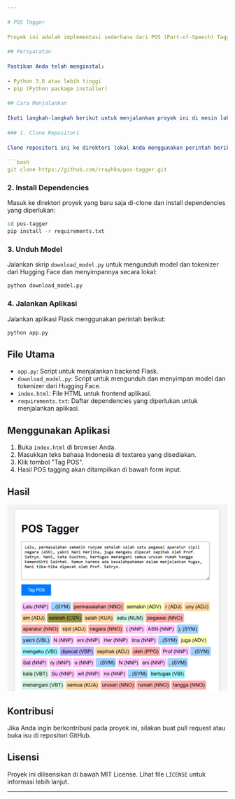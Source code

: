 ```yaml
---

# POS Tagger

Proyek ini adalah implementasi sederhana dari POS (Part-of-Speech) Tagger menggunakan model dari Hugging Face. Aplikasi ini menggunakan Flask untuk backend dan HTML/CSS untuk frontend.

## Persyaratan

Pastikan Anda telah menginstal:

- Python 3.6 atau lebih tinggi
- pip (Python package installer)

## Cara Menjalankan

Ikuti langkah-langkah berikut untuk menjalankan proyek ini di mesin lokal Anda:

### 1. Clone Repositori

Clone repositori ini ke direktori lokal Anda menggunakan perintah berikut:

```bash
git clone https://github.com/rrayhka/pos-tagger.git
```

### 2. Install Dependencies

Masuk ke direktori proyek yang baru saja di-clone dan install dependencies yang diperlukan:

```bash
cd pos-tagger
pip install -r requirements.txt
```

### 3. Unduh Model

Jalankan skrip `download_model.py` untuk mengunduh model dan tokenizer dari Hugging Face dan menyimpannya secara lokal:

```bash
python download_model.py
```

### 4. Jalankan Aplikasi

Jalankan aplikasi Flask menggunakan perintah berikut:

```bash
python app.py
```

## File Utama

- `app.py`: Script untuk menjalankan backend Flask.
- `download_model.py`: Script untuk mengunduh dan menyimpan model dan tokenizer dari Hugging Face.
- `index.html`: File HTML untuk frontend aplikasi.
- `requirements.txt`: Daftar dependencies yang diperlukan untuk menjalankan aplikasi.

## Menggunakan Aplikasi

1. Buka `index.html` di browser Anda.
2. Masukkan teks bahasa Indonesia di textarea yang disediakan.
3. Klik tombol "Tag POS".
4. Hasil POS tagging akan ditampilkan di bawah form input.

## Hasil
![hasil](static/result.png)


## Kontribusi

Jika Anda ingin berkontribusi pada proyek ini, silakan buat pull request atau buka isu di repositori GitHub.

## Lisensi

Proyek ini dilisensikan di bawah MIT License. Lihat file `LICENSE` untuk informasi lebih lanjut.

---
```

